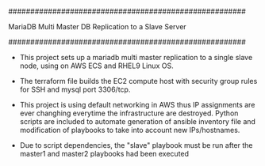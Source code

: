 ######################################################

MariaDB Multi Master DB Replication to a Slave Server

######################################################

- This project sets up a mariadb multi master replication to a single slave node, using on AWS ECS and RHEL9 Linux OS.

- The terraform file builds the EC2 compute host with security group rules for SSH and mysql port 3306/tcp.

- This project is using default networking in AWS thus IP assignments are ever changhing everytime the infrastructure are destroyed.
Python scripts are included to automate generation of ansible inventory file and modification of playbooks to take into account new IPs/hostnames.

- Due to script dependencies, the "slave" playbook must be run after the master1 and master2 playbooks had been executed
